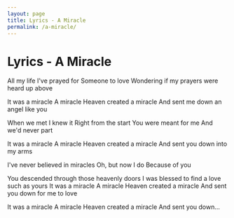```yaml
---
layout: page
title: Lyrics - A Miracle
permalink: /a-miracle/
---
```


# Lyrics - A Miracle

All my life I've prayed for
Someone to love
Wondering if my prayers were heard up above

It was a miracle
A miracle
Heaven created a miracle
And sent me down an angel like you

When we met I knew it
Right from the start
You were meant for me
And we'd never part

It was a miracle
A miracle
Heaven created a miracle
And sent you down into my arms

I've never believed in miracles
Oh, but now I do
Because of you

You descended through those heavenly doors
I was blessed to find a love such as yours
It was a miracle
A miracle
Heaven created a miracle
And sent you down for me to love

It was a miracle
A miracle
Heaven created a miracle
And sent you down...